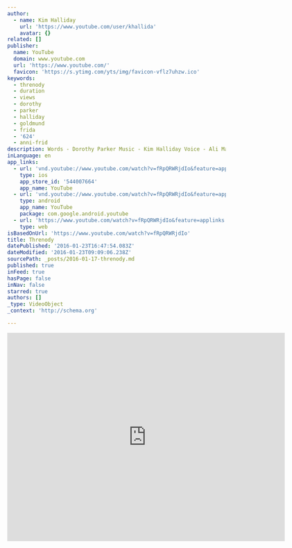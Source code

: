 ```yaml
---
author:
  - name: Kim Halliday
    url: 'https://www.youtube.com/user/khallida'
    avatar: {}
related: []
publisher:
  name: YouTube
  domain: www.youtube.com
  url: 'https://www.youtube.com/'
  favicon: 'https://s.ytimg.com/yts/img/favicon-vflz7uhzw.ico'
keywords:
  - threnody
  - duration
  - views
  - dorothy
  - parker
  - halliday
  - goldmund
  - frida
  - '624'
  - anni-frid
description: Words - Dorothy Parker Music - Kim Halliday Voice - Ali Maas
inLanguage: en
app_links:
  - url: 'vnd.youtube://www.youtube.com/watch?v=fRpQRWRjdIo&feature=applinks'
    type: ios
    app_store_id: '544007664'
    app_name: YouTube
  - url: 'vnd.youtube://www.youtube.com/watch?v=fRpQRWRjdIo&feature=applinks'
    type: android
    app_name: YouTube
    package: com.google.android.youtube
  - url: 'https://www.youtube.com/watch?v=fRpQRWRjdIo&feature=applinks'
    type: web
isBasedOnUrl: 'https://www.youtube.com/watch?v=fRpQRWRjdIo'
title: Threnody
datePublished: '2016-01-23T16:47:54.083Z'
dateModified: '2016-01-23T09:09:06.238Z'
sourcePath: _posts/2016-01-17-threnody.md
published: true
inFeed: true
hasPage: false
inNav: false
starred: true
authors: []
_type: VideoObject
_context: 'http://schema.org'

---
```

<iframe src="https://cdn.embedly.com/widgets/media.html?src=https%3A%2F%2Fwww.youtube.com%2Fembed%2FfRpQRWRjdIo%3Ffeature%3Doembed&amp;url=https%3A%2F%2Fwww.youtube.com%2Fwatch%3Fv%3DfRpQRWRjdIo&amp;image=https%3A%2F%2Fi.ytimg.com%2Fvi%2FfRpQRWRjdIo%2Fhqdefault.jpg&amp;key=b7d04c9b404c499eba89ee7072e1c4f7&amp;type=text%2Fhtml&amp;schema=youtube" width="640" height="480" scrolling="no" frameborder="0" allowfullscreen="allowfullscreen" style=""></iframe>